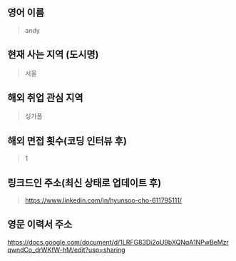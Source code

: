## 영어 이름
> andy

## 현재 사는 지역 (도시명)
> 서울

## 해외 취업 관심 지역
> 싱가폴

## 해외 면접 횟수(코딩 인터뷰 후)
> 1

## 링크드인 주소(최신 상태로 업데이트 후)
> https://www.linkedin.com/in/hyunsoo-cho-611795111/

## 영문 이력서 주소
https://docs.google.com/document/d/1LRFG83Di2oU9bXQNqA1NPwBeMzrqwndCo_drWKfW-hM/edit?usp=sharing
